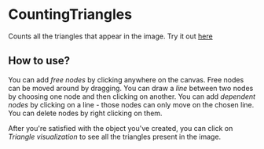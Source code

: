 # CountingTriangles

Counts all the triangles that appear in the image. Try it out [here](https://tberic.github.io/CountingTriangles/)

## How to use?

You can add *free nodes* by clicking anywhere on the canvas. Free nodes can be moved around by dragging. You can draw a *line* between two nodes by choosing one node and then clicking on another. You can add *dependent nodes* by clicking on a line - those nodes can only move on the chosen line. You can delete nodes by right clicking on them.

After you're satisfied with the object you've created, you can click on *Triangle visualization* to see all the triangles present in the image.
